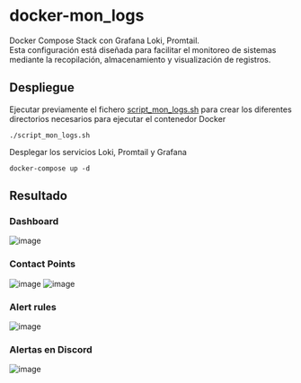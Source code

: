 # docker-mon_logs
Docker Compose Stack con Grafana Loki, Promtail.  
Esta configuración está diseñada para facilitar el monitoreo de sistemas mediante la recopilación, almacenamiento y visualización de registros.

## Despliegue
Ejecutar previamente el fichero [script_mon_logs.sh](script_mon_logs.sh) para crear los diferentes directorios necesarios para ejecutar el contenedor Docker 
```
./script_mon_logs.sh
```
Desplegar los servicios Loki, Promtail y Grafana
```
docker-compose up -d
```

## Resultado
### Dashboard
![image](https://github.com/user-attachments/assets/8f5e3903-d3d6-4629-ae27-ffe5ea4f8743)

### Contact Points
![image](https://github.com/user-attachments/assets/dd531ccb-6937-4f33-8380-2e3787999bfa)
![image](https://github.com/user-attachments/assets/c0fec13f-a5c8-485c-9a02-d8012466e89f)

### Alert rules
![image](https://github.com/user-attachments/assets/77b14b32-565a-43ac-9c51-3feb7befdc37)

### Alertas en Discord
![image](https://github.com/user-attachments/assets/e489683d-a1db-4fe4-a943-a7b7286919f9)

